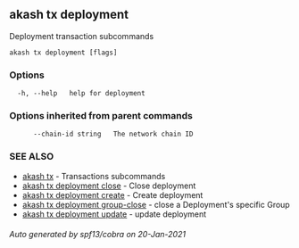 ## akash tx deployment

Deployment transaction subcommands

```
akash tx deployment [flags]
```

### Options

```
  -h, --help   help for deployment
```

### Options inherited from parent commands

```
      --chain-id string   The network chain ID
```

### SEE ALSO

* [akash tx](akash_tx.md)	 - Transactions subcommands
* [akash tx deployment close](akash_tx_deployment_close.md)	 - Close deployment
* [akash tx deployment create](akash_tx_deployment_create.md)	 - Create deployment
* [akash tx deployment group-close](akash_tx_deployment_group-close.md)	 - close a Deployment's specific Group
* [akash tx deployment update](akash_tx_deployment_update.md)	 - update deployment

###### Auto generated by spf13/cobra on 20-Jan-2021
